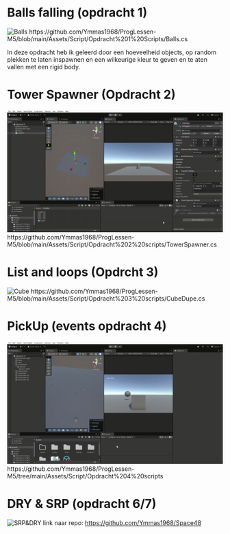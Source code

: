 # Balls falling (opdracht 1)

![Balls](https://github.com/Ymmas1968/ProgLessen-M5/blob/main/ProgLessen%20M5%20-%20SampleScene%20-%20Windows%2C%20Mac%2C%20Linux%20-%20Unity%206.0%20(6000.0.47f1)_%20_DX11_%202025-09-12%2009-55-39.gif)
https://github.com/Ymmas1968/ProgLessen-M5/blob/main/Assets/Script/Opdracht%201%20Scripts/Balls.cs

In deze opdracht heb ik geleerd door een hoeveelheid objects, op random plekken te laten inspawnen en een wilkeurige kleur te geven en te aten vallen met een rigid body.

# Tower Spawner (Opdracht 2)

![Spawner](https://github.com/Ymmas1968/ProgLessen-M5/blob/main/ProgLessen%20M5%20-%20Opdracht%202%20-%20Windows%2C%20Mac%2C%20Linux%20-%20Unity%206.0%20(6000.0.47f1)_%20_DX11_%202025-09-18%2010-16-40.gif)
https://github.com/Ymmas1968/ProgLessen-M5/blob/main/Assets/Script/Opdracht%202%20scripts/TowerSpawner.cs

# List and loops (Opdrcht 3)

![Cube](https://github.com/Ymmas1968/ProgLessen-M5/blob/main/ProgLessen%20M5%20-%20Opdracht%203%20-%20Windows%2C%20Mac%2C%20Linux%20-%20Unity%206.0%20(6000.0.47f1)_%20_DX11_%202025-10-02%2010-19-21.gif)
https://github.com/Ymmas1968/ProgLessen-M5/blob/main/Assets/Script/Opdracht%203%20scripts/CubeDupe.cs

# PickUp (events opdracht 4)

![PickUp](https://github.com/Ymmas1968/ProgLessen-M5/blob/main/ProgLessen%20M5%20-%20Opdracht%204%20-%20Windows%2C%20Mac%2C%20Linux%20-%20Unity%206.0%20(6000.0.47f1)_%20_DX11_%202025-09-18%2010-00-01.gif)
https://github.com/Ymmas1968/ProgLessen-M5/tree/main/Assets/Script/Opdracht%204%20scripts

# DRY & SRP (opdracht 6/7)

![SRP&DRY](https://github.com/Ymmas1968/ProgLessen-M5/blob/main/opdracht%206%20hip.gif)
link naar repo: https://github.com/Ymmas1968/Space48
